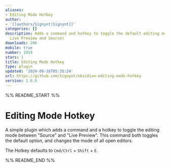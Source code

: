 ```yaml
---
aliases:
- Editing Mode Hotkey
author:
- '[[authors/Signynt|Signynt]]'
categories: []
description: Adds a command and hotkey to toggle the default editing mode (between
  Live Preview and Source)
downloads: 206
mobile: true
number: 1919
stars: 1
title: Editing Mode Hotkey
type: plugin
updated: '2024-09-16T05:35:24'
url: https://github.com/Signynt/obsidian-editing-mode-hotkey
version: 1.0.0
---
```


%% README_START %%

# Editing Mode Hotkey
A simple plugin which adds a command and a hotkey to toggle the editing mode between "Source" and "Live Preview".
This command both toggles the default option, and changes the mode of all open editors.

The Hotkey defaults to `Cmd/Ctrl` + `Shift` + `E`.

%% README_END %%